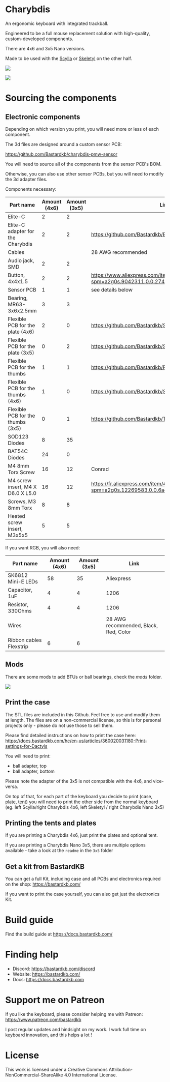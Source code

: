 # Charybdis


An ergonomic keyboard with integrated trackball.

Engineered to be a full mouse replacement solution with high-quality, custom-developed components.

There are 4x6 and 3x5 Nano versions.

Made to be used with the [Scylla](https://github.com/Bastardkb/Scylla) or [Skeletyl](https://github.com/Bastardkb/Skeletyl) on the other half.

![](pics/1ae.jpg)

![](pics/1af.jpg)


# Sourcing the components

## Electronic components

Depending on which version you print, you will need more or less of each component.

The 3d files are designed around a custom sensor PCB:

https://github.com/Bastardkb/charybdis-pmw-sensor

You will need to source all of the components from the sensor PCB's BOM.

Otherwise, you can also use other sensor PCBs, but you will need to modify the 3d adapter files.

Components necessary:

| Part name                         | Amount (4x6) | Amount (3x5) | Link                                                                                       |
| --------------------------------- | ------------ | ------------ | ------------------------------------------------------------------------------------------ |
| Elite-C                           | 2            | 2            |                                                                                            |
| Elite-C adapter for the Charybdis | 2            | 2            | https://github.com/Bastardkb/Elite-C-holder                                         |
| Cables                            |              |              | 28 AWG recommended                                                                         |
| Audio jack, SMD                   | 2            | 2            |                                                                                            |
| Button, 4x4x1.5                   | 2            | 2            | https://www.aliexpress.com/item/1005001304569553.html?spm=a2g0s.9042311.0.0.27424c4dDwgcp7 |
| Sensor PCB                        | 1            | 1            | see details below                                                                          |
| Bearing, MR63-3x6x2.5mm           | 3            | 3            |                                                                                            |
| Flexible PCB for the plate (4x6)  | 2            | 0            | https://github.com/Bastardkb/Scylla-PCB-Plate                                              |
| Flexible PCB for the plate (3x5)  | 0            | 2            | https://github.com/Bastardkb/Skeletyl-PCB-plate                                            |
| Flexible PCB for the thumbs       | 1            | 1            | https://github.com/Bastardkb/PCB_thumbs_Charybdis                                          |
| Flexible PCB for the thumbs (4x6) | 1            | 0            | https://github.com/Bastardkb/Scylla-PCB-thumb-cluster                                      |
| Flexible PCB for the thumbs (3x5) | 0            | 1            | https://github.com/Bastardkb/TBK-Mini-PCB-thumb-cluster                                    |
| SOD123 Diodes                     | 8            | 35           |                                                                                            |
| BAT54C Diodes                     | 24           | 0            |                                                                                            |
| M4 8mm Torx Screw                 | 16           | 12           | Conrad                                                                                     |
| M4 screw insert, M4 X D6.0 X L5.0 | 16           | 12           | https://fr.aliexpress.com/item/4000232925592.html?spm=a2g0s.12269583.0.0.6aef4f282LZO4v    |
| Screws, M3 8mm Torx               | 8            | 8            |                                                                                            |
| Heated screw insert, M3x5x5       | 5            | 5            |                                                                                            |


If you want RGB, you will also need:

| Part name          |  Amount (4x6) | Amount (3x5)  | Link       |
| ------------------ | ------ | ---------- | ---------- |
| SK6812 Mini-E LEDs | 58  | 35  | Aliexpress |
| Capacitor, 1uF          | 4  |  4   | 1206                                  |
| Resistor, 330Ohms       | 4   |  4  | 1206                                  |
| Wires                   |     |    | 28 AWG recommended, Black, Red, Color |
| Ribbon cables Flexstrip | 6    | 6  |    |             


## Mods

There are some mods to add BTUs or ball bearings, check the *mods* folder.


![](pics/1ac.png)


## Print the case

The STL files are included in this Github.
Feel free to use and modify them at length. The files are on a non-commercial license, so this is for personal projects only - please do not use those to sell them.

Please find detailed instructions on how to print the case here:
https://docs.bastardkb.com/hc/en-us/articles/360020031180-Print-settings-for-Dactyls

You will need to print:

- ball adapter, top
- ball adapter, bottom

Please note the adapter of the 3x5 is not compatible with the 4x6, and vice-versa.

On top of that, for each part of the keyboard you decide to print (case, plate, tent) you will need to print the other side from the normal keyboard (eg. left Scylla/right Charybdis 4x6, left Skeletyl / right Charybdis Nano 3x5)

## Printing the tents and plates

If you are printing a Charybdis 4x6, just print the plates and optional tent.

If you are printing a Charybdis Nano 3x5, there are multiple options available - take a look at the `readme` in the `3x5` folder

## Get a kit from BastardKB

You can get a full Kit, including case and all PCBs and electronics required on the shop:
https://bastardkb.com/

If you want to print the case yourself, you can also get just the electronics Kit.

# Build guide

Find the build guide at https://docs.bastardkb.com/

# Finding help

- Discord: https://bastardkb.com/discord
- Website: https://bastardkb.com/
- Docs: https://docs.bastardkb.com

# Support me on Patreon

If you like the keyboard, please consider helping me with Patreon: https://www.patreon.com/bastardkb

I post regular updates and hindsight on my work. I work full time on keyboard innovation, and this helps a lot !

# License 

This work is licensed under a Creative Commons Attribution-NonCommercial-ShareAlike 4.0 International License.
